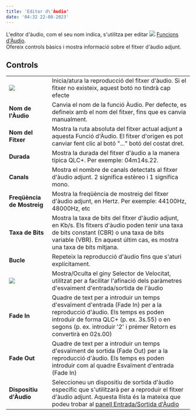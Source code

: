 ```yaml
---
title: 'Editor d\'Àudio'
date: '04:32 22-08-2023'
---
```


L'editor d'àudio, com el seu nom indica, s'utilitza per editar ![](/basics/audio.png) [Funcions d'Àudio](/basics/glossary-and-concepts#audio).  
Ofereix controls bàsics i mostra informació sobre el fitxer d'àudio adjunt.

Controls
--------

|     |     |
| --- | --- |
| ![](/basics/player_play.png) | Inicia/atura la reproducció del fitxer d'àudio. Si el fitxer no existeix, aquest botó no tindrà cap efecte |
| **Nom de l'Àudio** | Canvia el nom de la funció Àudio. Per defecte, es defineix amb el nom del fitxer, fins que es canvia manualment. |
| **Nom del Fitxer** | Mostra la ruta absoluta del fitxer actual adjunt a aquesta Funció d'Àudio. El fitxer d'origen es pot canviar fent clic al botó "..." botó del costat dret. |
| **Durada** | Mostra la durada del fitxer d'àudio a la manera típica QLC+. Per exemple: 04m14s.22. |
| **Canals** | Mostra el nombre de canals detectats al fitxer d'àudio adjunt. 2 significa estèreo i 1 significa mono. |
| **Freqüència de Mostreig** | Mostra la freqüència de mostreig del fitxer d'àudio adjunt, en Hertz. Per exemple: 44100Hz, 48000Hz, etc |
| **Taxa de Bits** | Mostra la taxa de bits del fitxer d'àudio adjunt, en Kb/s. Els fitxers d'àudio poden tenir una taxa de bits constant (CBR) o una taxa de bits variable (VBR). En aquest últim cas, es mostra una taxa de bits mitjana. |
| **Bucle** | Repeteix la reproducció d'àudio fins que s'aturi explícitament. |
| ![](/basics/speed.png) | Mostra/Oculta el giny Selector de Velocitat, utilitzat per a facilitar l'afinació dels paràmetres d'esvaiment d'entrada/sortida de l'àudio |
| **Fade In** | Quadre de text per a introduir un temps d'esvaïment d'entrada (Fade In) per a la reproducció d'àudio. Els temps es poden introduir de forma QLC+ (p. ex. 3s.55) o en segons (p. ex. introduir '2' i prémer Retorn es convertirà en 02s.00) |
| **Fade Out** | Quadre de text per a introduir un temps d'esvaïment de sortida (Fade Out) per a la reproducció d'àudio. Els temps es poden introduir com al quadre Esvaïment d'entrada (Fade In) |
| **Dispositiu d'Àudio** | Seleccioneu un dispositiu de sortida d'àudio específic que s'utilitzarà per a reproduir el fitxer d'àudio adjunt. Aquesta llista és la mateixa que podeu trobar al [panell Entrada/Sortida d'Àudio](/input-output/audio) |

